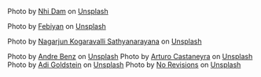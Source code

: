 Photo by <a href="https://unsplash.com/@nhidtt?utm_source=unsplash&utm_medium=referral&utm_content=creditCopyText">Nhi Dam</a> on <a href="https://unsplash.com/s/photos/bike?utm_source=unsplash&utm_medium=referral&utm_content=creditCopyText">Unsplash</a>

Photo by <a href="https://unsplash.com/@febiyanr?utm_source=unsplash&utm_medium=referral&utm_content=creditCopyText">Febiyan</a> on <a href="https://unsplash.com/s/photos/bike?utm_source=unsplash&utm_medium=referral&utm_content=creditCopyText">Unsplash</a>

Photo by <a href="https://unsplash.com/@nagarjun648?utm_source=unsplash&utm_medium=referral&utm_content=creditCopyText">Nagarjun Kogaravalli Sathyanarayana</a> on <a href="https://unsplash.com/s/photos/munich?utm_source=unsplash&utm_medium=referral&utm_content=creditCopyText">Unsplash</a>

Photo by <a href="https://unsplash.com/@trapnation?utm_source=unsplash&utm_medium=referral&utm_content=creditCopyText">Andre Benz</a> on <a href="https://unsplash.com/?utm_source=unsplash&utm_medium=referral&utm_content=creditCopyText">Unsplash</a>
  Photo by <a href="https://unsplash.com/@castaneyra?utm_source=unsplash&utm_medium=referral&utm_content=creditCopyText">Arturo Castaneyra</a> on <a href="https://unsplash.com/?utm_source=unsplash&utm_medium=referral&utm_content=creditCopyText">Unsplash</a>
Photo by <a href="https://unsplash.com/@adigold1?utm_source=unsplash&utm_medium=referral&utm_content=creditCopyText">Adi Goldstein</a> on <a href="https://unsplash.com/?utm_source=unsplash&utm_medium=referral&utm_content=creditCopyText">Unsplash</a>
Photo by <a href="https://unsplash.com/@norevisions?utm_source=unsplash&utm_medium=referral&utm_content=creditCopyText">No Revisions</a> on <a href="https://unsplash.com/s/photos/texting?utm_source=unsplash&utm_medium=referral&utm_content=creditCopyText">Unsplash</a>
    
